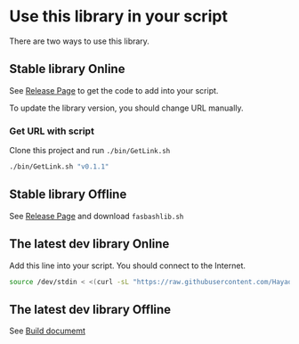 # Use this library in your script

There are two ways to use this library.

## Stable library Online

See [Release Page](https://github.com/Hayao0819/FasBashLib/releases) to get the code to add into your script.

To update the library version, you should change URL manually.

### Get URL with script

Clone this project and run `./bin/GetLink.sh`

```bash
./bin/GetLink.sh "v0.1.1"
```

## Stable library Offline

See [Release Page](https://github.com/Hayao0819/FasBashLib/releases) and download `fasbashlib.sh`


## The latest dev library Online

Add this line into your script. You should connect to the Internet.

```bash
source /dev/stdin < <(curl -sL "https://raw.githubusercontent.com/Hayao0819/FasBashLib/build-0.1.x/fasbashlib.sh")
```

## The latest dev library Offline

See [Build documemt](./BUILD.md)
